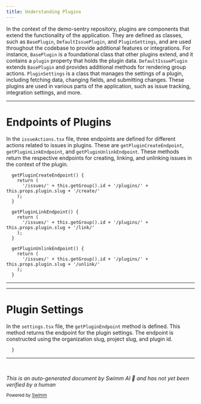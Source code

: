 ```yaml
---
title: Understanding Plugins
---
```

In the context of the demo-sentry repository, plugins are components that extend the functionality of the application. They are defined as classes, such as `BasePlugin`, `DefaultIssuePlugin`, and `PluginSettings`, and are used throughout the codebase to provide additional features or integrations. For instance, `BasePlugin` is a foundational class that other plugins extend, and it contains a `plugin` property that holds the plugin data. `DefaultIssuePlugin` extends `BasePlugin` and provides additional methods for rendering group actions. `PluginSettings` is a class that manages the settings of a plugin, including fetching data, changing fields, and submitting changes. These plugins are used in various parts of the application, such as issue tracking, integration settings, and more.

<SwmSnippet path="/static/app/plugins/components/issueActions.tsx" line="131">

---

# Endpoints of Plugins

In the `issueActions.tsx` file, three endpoints are defined for different actions related to issues in plugins. These are `getPluginCreateEndpoint`, `getPluginLinkEndpoint`, and `getPluginUnlinkEndpoint`. These methods return the respective endpoints for creating, linking, and unlinking issues in the context of the plugin.

```tsx
  getPluginCreateEndpoint() {
    return (
      '/issues/' + this.getGroup().id + '/plugins/' + this.props.plugin.slug + '/create/'
    );
  }

  getPluginLinkEndpoint() {
    return (
      '/issues/' + this.getGroup().id + '/plugins/' + this.props.plugin.slug + '/link/'
    );
  }

  getPluginUnlinkEndpoint() {
    return (
      '/issues/' + this.getGroup().id + '/plugins/' + this.props.plugin.slug + '/unlink/'
    );
  }
```

---

</SwmSnippet>

<SwmSnippet path="/static/app/plugins/components/settings.tsx" line="70">

---

# Plugin Settings

In the `settings.tsx` file, the `getPluginEndpoint` method is defined. This method returns the endpoint for the plugin settings. The endpoint is constructed using the organization slug, project slug, and plugin id.

```tsx
  }
```

---

</SwmSnippet>

&nbsp;

*This is an auto-generated document by Swimm AI 🌊 and has not yet been verified by a human*

<SwmMeta version="3.0.0" repo-id="Z2l0aHViJTNBJTNBZGVtby1zZW50cnklM0ElM0Fzd2ltbWlv" repo-name="demo-sentry"><sup>Powered by [Swimm](/)</sup></SwmMeta>
